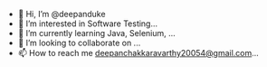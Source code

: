 - 👋 Hi, I’m @deepanduke
- 👀 I’m interested in Software Testing...
- 🌱 I’m currently learning Java, Selenium,  ...
- 💞️ I’m looking to collaborate on ...
- 📫 How to reach me deepanchakkaravarthy20054@gmail.com...

<!---
deepanduke/deepanduke is a ✨ special ✨ repository because its `README.md` (this file) appears on your GitHub profile.
You can click the Preview link to take a look at your changes.
--->

